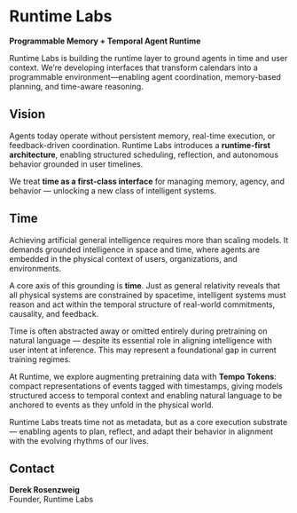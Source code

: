# Runtime Labs

**Programmable Memory + Temporal Agent Runtime**

Runtime Labs is building the runtime layer to ground agents in time and user context. We’re developing interfaces that transform calendars into a programmable environment—enabling agent coordination, memory-based planning, and time-aware reasoning.
## Vision

Agents today operate without persistent memory, real-time execution, or feedback-driven coordination. Runtime Labs introduces a **runtime-first architecture**, enabling structured scheduling, reflection, and autonomous behavior grounded in user timelines.

We treat **time as a first-class interface** for managing memory, agency, and behavior — unlocking a new class of intelligent systems.

## Time

Achieving artificial general intelligence requires more than scaling models. It demands grounded intelligence in space and time, where agents are embedded in the physical context of users, organizations, and environments.

A core axis of this grounding is **time**. Just as general relativity reveals that all physical systems are constrained by spacetime, intelligent systems must reason and act within the temporal structure of real-world commitments, causality, and feedback.

Time is often abstracted away or omitted entirely during pretraining on natural language — despite its essential role in aligning intelligence with user intent at inference. This may represent a foundational gap in current training regimes. 

At Runtime, we explore augmenting pretraining data with **Tempo Tokens**: compact representations of events tagged with timestamps, giving models structured access to temporal context and enabling natural language to be anchored to events as they unfold in the physical world.

Runtime Labs treats time not as metadata, but as a core execution substrate — enabling agents to plan, reflect, and adapt their behavior in alignment with the evolving rhythms of our lives.

## Contact


**Derek Rosenzweig**  
Founder, Runtime Labs 
